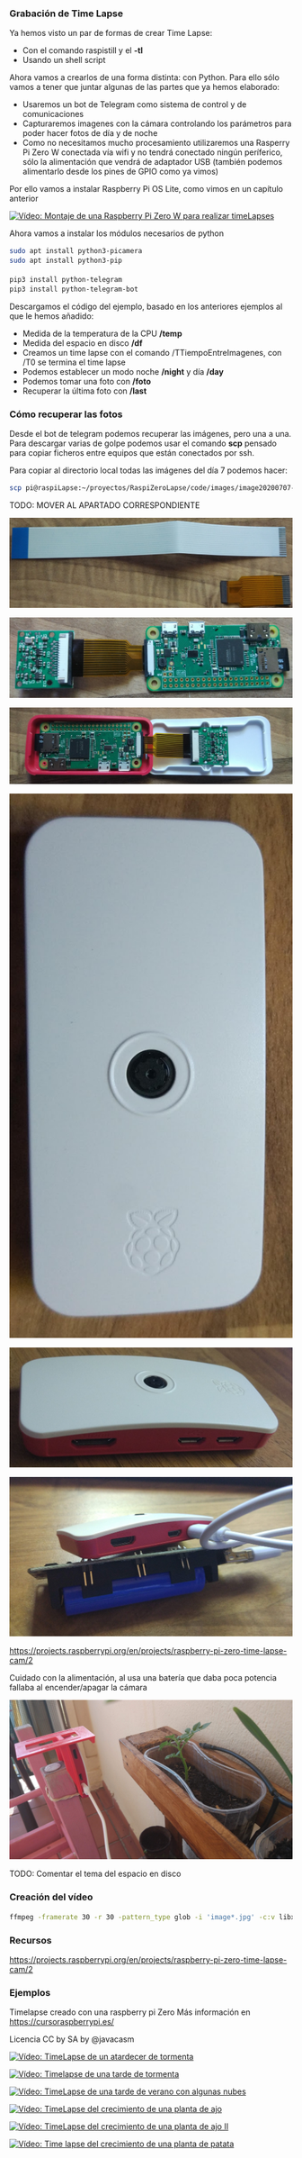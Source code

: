 ### Grabación de Time Lapse

Ya hemos visto un par de formas de crear Time Lapse:
* Con el comando raspistill y el **-tl**
* Usando un shell script

Ahora vamos a crearlos de una forma distinta: con Python. Para ello sólo vamos a tener que juntar algunas de las partes que ya hemos elaborado:
* Usaremos un bot de Telegram como sistema de control y de comunicaciones
* Capturaremos imagenes con la cámara controlando los parámetros para poder hacer fotos de día y de noche
* Como no necesitamos mucho procesamiento utilizaremos una Rasperry Pi Zero W conectada vía wifi y no tendrá conectado ningún períferico, sólo la alimentación que vendrá de adaptador USB (también podemos alimentarlo desde los pines de GPIO como ya vimos)

Por ello vamos a instalar Raspberry Pi OS Lite, como vimos en un capítulo anterior

[![Vídeo: Montaje de una Raspberry Pi Zero W para realizar timeLapses](https://img.youtube.com/vi/rhzX1TbOddY/0.jpg)](https://www.youtube.com/watch?v=rhzX1TbOddY)

Ahora vamos a instalar los módulos necesarios de python

```sh
sudo apt install python3-picamera
sudo apt install python3-pip

pip3 install python-telegram
pip3 install python-telegram-bot
```

Descargamos el código del ejemplo, basado en los anteriores ejemplos al que le hemos añadido:
* Medida de la temperatura de la CPU **/temp**
* Medida del espacio en disco **/df**
* Creamos un time lapse con el comando /TTiempoEntreImagenes, con /T0 se termina el time lapse
* Podemos establecer un modo noche **/night** y día **/day**
* Podemos tomar una foto con **/foto**
* Recuperar la última foto con **/last**

### Cómo recuperar las fotos

Desde el bot de telegram podemos recuperar las imágenes, pero una a una. Para descargar varias de golpe podemos usar el comando **scp** pensado para copiar ficheros entre equipos que están conectados por ssh.

Para copiar al directorio local todas las imágenes del día 7 podemos hacer:
```sh
scp pi@raspiLapse:~/proyectos/RaspiZeroLapse/code/images/image20200707-* .
```


TODO: MOVER AL APARTADO CORRESPONDIENTE

![CableCamaraZeroNormal.jpg](./images/CableCamaraZeroNormal.jpg)

![CamaraRaspiZerojpg](./images/CamaraRaspiZero.jpg)

![RaspiZeroCaja.jpg](./images/RaspiZeroCaja.jpg)

![RaspiZeroCajaCerrada.jpg](./images/RaspiZeroCajaCerrada.jpg)

![RaspiZeroCajaCerradaPuertos.jpg](./images/RaspiZeroCajaCerradaPuertos.jpg)

![RaspiZeroAlimantacion.jpg](./images/RaspiZeroAlimantacion.jpg)

https://projects.raspberrypi.org/en/projects/raspberry-pi-zero-time-lapse-cam/2


Cuidado con la alimentación, al usa una batería que daba poca potencia fallaba al encender/apagar la cámara

![Montaje timelapse](./images/TimeLapseSetup.jpg)





TODO: Comentar el tema del espacio en disco


### Creación del vídeo

```sh
ffmpeg -framerate 30 -r 30 -pattern_type glob -i 'image*.jpg' -c:v libx264 ajo.mp4
```





### Recursos 

https://projects.raspberrypi.org/en/projects/raspberry-pi-zero-time-lapse-cam/2


### Ejemplos

Timelapse creado con una raspberry pi Zero
Más información en https://cursoraspberrypi.es/

Licencia CC by SA by @javacasm

[![Vídeo: TimeLapse de un atardecer de tormenta](https://img.youtube.com/vi/fERbhBKDMPw/0.jpg)](https://youtu.be/fERbhBKDMPw)

[![Vídeo: Timelapse de una tarde de tormenta](https://img.youtube.com/vi/RWBErTv-6BY/0.jpg)](https://youtu.be/RWBErTv-6BY)

[![Vídeo: TimeLapse de una tarde de verano con algunas nubes](https://img.youtube.com/vi/IkCq2M1CAfQ/0.jpg)](https://youtu.be/IkCq2M1CAfQ)

[![Vídeo: TimeLapse del crecimiento de una planta de ajo](https://img.youtube.com/vi/e1enNTsTPHM/0.jpg)](https://youtu.be/e1enNTsTPHM)
 
[![Vídeo: TimeLapse del crecimiento de una planta de ajo II](https://img.youtube.com/vi/L63nfxi4e6E/0.jpg)](https://youtu.be/L63nfxi4e6E)

[![Vídeo: Time lapse del crecimiento de una planta de patata](https://img.youtube.com/vi/uhzFmH66MGE/0.jpg)](https://youtu.be/uhzFmH66MGE)
